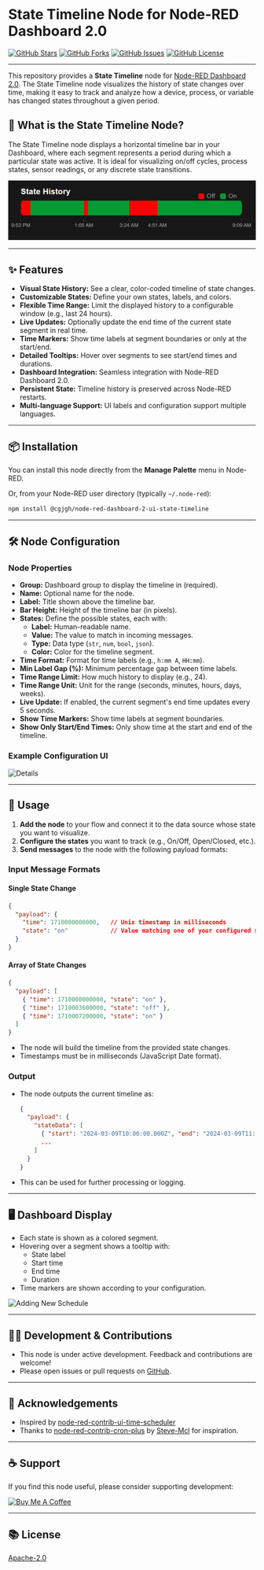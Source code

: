 
# State Timeline Node for Node-RED Dashboard 2.0

[![GitHub Stars](https://img.shields.io/github/stars/cgjgh/node-red-dashboard-2-ui-state-timeline?style=social)](https://github.com/cgjgh/node-red-dashboard-2-ui-state-timeline/stargazers)
[![GitHub Forks](https://img.shields.io/github/forks/cgjgh/node-red-dashboard-2-ui-state-timeline?style=social)](https://github.com/cgjgh/node-red-dashboard-2-ui-state-timeline/fork)
[![GitHub Issues](https://img.shields.io/github/issues/cgjgh/node-red-dashboard-2-ui-state-timeline)](https://github.com/cgjgh/node-red-dashboard-2-ui-state-timeline/issues)
[![GitHub License](https://img.shields.io/github/license/cgjgh/node-red-dashboard-2-ui-state-timeline)](https://github.com/cgjgh/node-red-dashboard-2-ui-state-timeline/blob/main/LICENSE)

---

This repository provides a **State Timeline** node for [Node-RED Dashboard 2.0](https://github.com/flowfuse/node-red-dashboard). The State Timeline node visualizes the history of state changes over time, making it easy to track and analyze how a device, process, or variable has changed states throughout a given period.

## 🚦 What is the State Timeline Node?

The State Timeline node displays a horizontal timeline bar in your Dashboard, where each segment represents a period during which a particular state was active. It is ideal for visualizing on/off cycles, process states, sensor readings, or any discrete state transitions.

![Overview](https://github.com/cgjgh/node-red-dashboard-2-ui-state-timeline/blob/40658aef518f54a6068e5eb9bfc79029e86b4c16/assets/overview.png?raw=true)

---

## ✨ Features

- **Visual State History:** See a clear, color-coded timeline of state changes.
- **Customizable States:** Define your own states, labels, and colors.
- **Flexible Time Range:** Limit the displayed history to a configurable window (e.g., last 24 hours).
- **Live Updates:** Optionally update the end time of the current state segment in real time.
- **Time Markers:** Show time labels at segment boundaries or only at the start/end.
- **Detailed Tooltips:** Hover over segments to see start/end times and durations.
- **Dashboard Integration:** Seamless integration with Node-RED Dashboard 2.0.
- **Persistent State:** Timeline history is preserved across Node-RED restarts.
- **Multi-language Support:** UI labels and configuration support multiple languages.

---

## 📦 Installation

You can install this node directly from the **Manage Palette** menu in Node-RED.

Or, from your Node-RED user directory (typically `~/.node-red`):

```sh
npm install @cgjgh/node-red-dashboard-2-ui-state-timeline
```

---

## 🛠️ Node Configuration

### Node Properties

- **Group:** Dashboard group to display the timeline in (required).
- **Name:** Optional name for the node.
- **Label:** Title shown above the timeline bar.
- **Bar Height:** Height of the timeline bar (in pixels).
- **States:** Define the possible states, each with:
  - **Label:** Human-readable name.
  - **Value:** The value to match in incoming messages.
  - **Type:** Data type (`str`, `num`, `bool`, `json`).
  - **Color:** Color for the timeline segment.
- **Time Format:** Format for time labels (e.g., `h:mm A`, `HH:mm`).
- **Min Label Gap (%):** Minimum percentage gap between time labels.
- **Time Range Limit:** How much history to display (e.g., 24).
- **Time Range Unit:** Unit for the range (seconds, minutes, hours, days, weeks).
- **Live Update:** If enabled, the current segment's end time updates every 5 seconds.
- **Show Time Markers:** Show time labels at segment boundaries.
- **Show Only Start/End Times:** Only show time at the start and end of the timeline.

### Example Configuration UI

![Details](https://github.com/cgjgh/node-red-dashboard-2-ui-state-timeline/blob/40658aef518f54a6068e5eb9bfc79029e86b4c16/assets/details.png?raw=true)

---

## 🔗 Usage

1. **Add the node** to your flow and connect it to the data source whose state you want to visualize.
2. **Configure the states** you want to track (e.g., On/Off, Open/Closed, etc.).
3. **Send messages** to the node with the following payload formats:

### Input Message Formats

#### Single State Change

```json
{
  "payload": {
    "time": 1710000000000,   // Unix timestamp in milliseconds
    "state": "on"            // Value matching one of your configured states
  }
}
```

#### Array of State Changes

```json
{
  "payload": [
    { "time": 1710000000000, "state": "on" },
    { "time": 1710003600000, "state": "off" },
    { "time": 1710007200000, "state": "on" }
  ]
}
```

- The node will build the timeline from the provided state changes.
- Timestamps must be in milliseconds (JavaScript Date format).

### Output

- The node outputs the current timeline as:
  ```json
  {
    "payload": {
      "stateData": [
        { "start": "2024-03-09T10:00:00.000Z", "end": "2024-03-09T11:00:00.000Z", "state": "on" },
        ...
      ]
    }
  }
  ```
- This can be used for further processing or logging.

---

## 🖥️ Dashboard Display

- Each state is shown as a colored segment.
- Hovering over a segment shows a tooltip with:
  - State label
  - Start time
  - End time
  - Duration
- Time markers are shown according to your configuration.

![Adding New Schedule](https://github.com/cgjgh/node-red-dashboard-2-ui-state-timeline/blob/40658aef518f54a6068e5eb9bfc79029e86b4c16/assets/newSchedule.gif?raw=true)

---

## 🧑‍💻 Development & Contributions

- This node is under active development. Feedback and contributions are welcome!
- Please open issues or pull requests on [GitHub](https://github.com/cgjgh/node-red-dashboard-2-ui-state-timeline).

---

## 🙏 Acknowledgements

- Inspired by [node-red-contrib-ui-time-scheduler](https://flows.nodered.org/node/node-red-contrib-ui-time-scheduler)
- Thanks to [node-red-contrib-cron-plus](https://flows.nodered.org/node/node-red-contrib-cron-plus) by [Steve-Mcl](https://github.com/Steve-Mcl) for inspiration.

---

## ☕ Support

If you find this node useful, please consider supporting development:

[![Buy Me A Coffee](https://cdn.buymeacoffee.com/buttons/v2/arial-blue.png)](https://www.buymeacoffee.com/cgjgh)

---

## 📚 License

[Apache-2.0](LICENSE)

